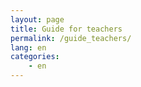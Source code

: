 ```yaml
---
layout: page
title: Guide for teachers
permalink: /guide_teachers/
lang: en
categories:
    - en
---
```

